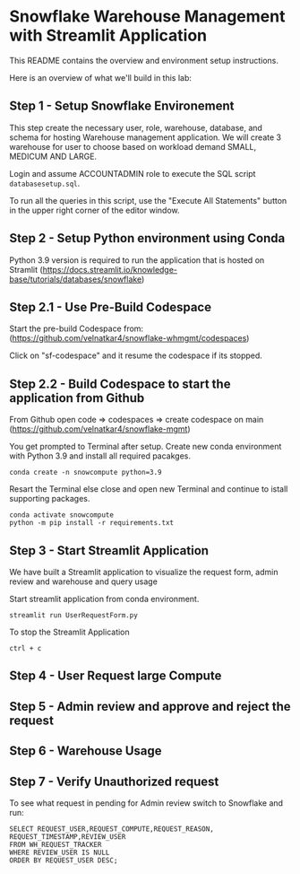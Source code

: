 # Snowflake Warehouse Management with Streamlit Application

This README contains the overview and environment setup instructions.

Here is an overview of what we'll build in this lab:

## Step 1 - Setup Snowflake Environement

This step create the necessary user, role, warehouse, database, and schema for hosting Warehouse management application. We will create 3 warehouse for user to choose based on workload demand SMALL, MEDICUM AND LARGE.

Login and assume ACCOUNTADMIN role to execute the SQL script `databasesetup.sql`.

To run all the queries in this script, use the "Execute All Statements" button in the upper right corner of the editor window.

## Step 2 - Setup Python environment using Conda

Python 3.9 version is required to run the application that is hosted on Stramlit (https://docs.streamlit.io/knowledge-base/tutorials/databases/snowflake)

## Step 2.1 - Use Pre-Build Codespace
Start the pre-build Codespace from: (https://github.com/velnatkar4/snowflake-whmgmt/codespaces)

Click on "sf-codespace" and it resume the codespace if its stopped.

## Step 2.2 - Build Codespace to start the application from Github

From Github open code => codespaces => create codespace on main
(https://github.com/velnatkar4/snowflake-mgmt)

You get prompted to Terminal after setup. Create new conda environment with Python 3.9 and install all required pacakges.

```
conda create -n snowcompute python=3.9
```

Resart the Terminal else close and open new Terminal and continue to istall supporting packages.

```
conda activate snowcompute
python -m pip install -r requirements.txt
```

## Step 3 - Start Streamlit Application
We have built a Streamlit application to visualize the request form, admin review and warehouse and query usage

Start streamlit application from conda environment.
```
streamlit run UserRequestForm.py
```

To stop the Streamlit Application
```
ctrl + c
```

## Step 4 - User Request large Compute

## Step 5 - Admin review and approve and reject the request

## Step 6 - Warehouse Usage

## Step 7 - Verify Unauthorized request

To see what request in pending for Admin review switch to Snowflake and run:

```
SELECT REQUEST_USER,REQUEST_COMPUTE,REQUEST_REASON,
REQUEST_TIMESTAMP,REVIEW_USER
FROM WH_REQUEST_TRACKER
WHERE REVIEW_USER IS NULL
ORDER BY REQUEST_USER DESC;
```